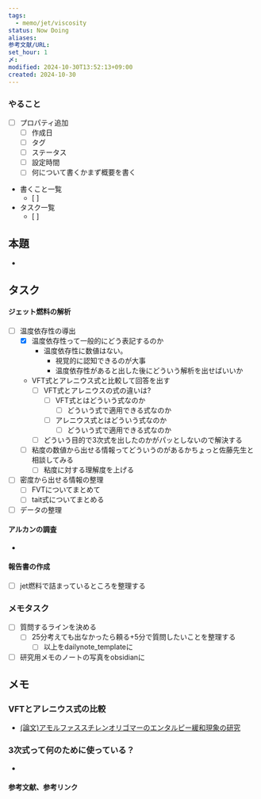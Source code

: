 ```yaml
---
tags:
  - memo/jet/viscosity
status: Now Doing
aliases: 
参考文献/URL: 
set_hour: 1
〆: 
modified: 2024-10-30T13:52:13+09:00
created: 2024-10-30
---
```


### やること
- [ ] プロパティ追加
	- [ ] 作成日
	- [ ] タグ
	- [ ] ステータス
	- [ ] 設定時間
	- [ ] 何について書くかまず概要を書く
- 書くこと一覧
	- [ ] 
- タスク一覧
	- [ ] 
## 本題
- 
## タスク
#### ジェット燃料の解析
- [ ] 温度依存性の導出
	- [x] 温度依存性って一般的にどう表記するのか
		- 温度依存性に数値はない。
			- 視覚的に認知できるのが大事
			- 温度依存性があると出した後にどういう解析を出せばいいか
	- VFT式とアレニウス式と比較して回答を出す
		- [ ] VFT式とアレニウスの式の違いは?
			- [ ] VFT式とはどういう式なのか
				- [ ] どういう式で適用できる式なのか
			- [ ] アレニウス式とはどういう式なのか
				- [ ] どういう式で適用できる式なのか
		- [ ] どういう目的で3次式を出したのかがパッとしないので解決する
	- [ ] 粘度の数値から出せる情報ってどういうのがあるかちょっと佐藤先生と相談してみる
		- [ ] 粘度に対する理解度を上げる
- [ ] 密度から出せる情報の整理
	- [ ] FVTについてまとめて
	- [ ] tait式についてまとめる
- [ ] データの整理
#### アルカンの調査
- 
#### 報告書の作成
- [ ] jet燃料で詰まっているところを整理する



### メモタスク
- [ ] 質問するラインを決める
	- [ ] 25分考えても出なかったら頼る+5分で質問したいことを整理する
		- [ ] 以上をdailynote_templateに
- [ ] 研究用メモのノートの写真をobsidianに

## メモ
### VFTとアレニウス式の比較
- [(論文)アモルファススチレンオリゴマーのエンタルピー緩和現象の研究](file:///C:/Users/sg_sa/OneDrive%20-%20%E6%9D%B1%E5%8C%97%E5%B7%A5%E6%A5%AD%E5%A4%A7%E5%AD%A6/PDF_Sync/PDF%E3%81%94%E3%81%A3%E3%81%9F%E7%85%AE/%E5%8B%89%E5%BC%B7%E7%94%A8/%E3%82%A2%E3%83%A2%E3%83%AB%E3%83%95%E3%82%A1%E3%82%B9%E3%82%B9%E3%83%81%E3%83%AC%E3%83%B3%E3%82%AA%E3%83%AA%E3%82%B4%E3%83%9E%E3%83%BC%E3%81%AE%E3%82%A8%E3%83%B3%E3%82%BF%E3%83%AB%E3%83%94%E3%83%BC%E7%B7%A9%E5%92%8C%E7%8F%BE%E8%B1%A1%E3%81%AE%E7%A0%94%E7%A9%B6.pdf)
### 3次式って何のために使っている？
- 


#### 参考文献、参考リンク